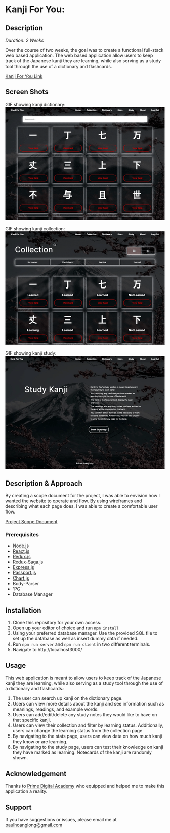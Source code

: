 # Kanji For You:

## Description

_Duration: 2 Weeks_

Over the course of two weeks, the goal was to create a functional full-stack web based application. The web based application allow users to keep track of the Japanese kanji they are learning, while also serving as a study tool through the use of a dictionary and flashcards.

[Kanji For You Link](https://fast-ravine-45961-1010336a3328.herokuapp.com/#/welcome)

## Screen Shots
GIF showing kanji dictionary:
![](demo-one.gif)

GIF showing kanji collection:
![](demo-two.gif)

GIF showing kanji study:
![](demo-three.gif)

## Description & Approach

By creating a scope document for the project, I was able to envision how I wanted the website to operate and flow. By using wireframes and describing what each page does, I was able to create a comfortable user flow.

[Project Scope Document](https://docs.google.com/document/d/1YPZ7CIhF5DNpO2swNuclWy-ghg3_uxmmLOaLcuUFgYk/edit?usp=sharing)

### Prerequisites
- [Node.js](https://nodejs.org/en/)
- [React.js](https://react.dev/)
- [Redux.js](https://redux.js.org)
- [Redux-Saga.js](https://redux-saga.js.org/)
- [Express.js](https://expressjs.com/)
- [Passport.js](https://www.passportjs.org/)
- [Chart.js](https://www.chartjs.org/)
- Body-Parser
- 'PG'
- Database Manager

## Installation
1. Clone this repository for your own access.
2. Open up your editor of choice and run `npm install`
3. Using your preferred database manager. Use the provided SQL file to set up the database as well as insert dummy data if needed.
4. Run `npm run server`  and `npm run client` in two different terminals.
5. Navigate to http://localhost3000/

## Usage
This web application is meant to allow users to keep track of the Japanese kanji they are learning, while also serving as a study tool through the use of a dictionary and flashcards.:
 1. The user can search up kanji on the dictionary page.
 2. Users can view more details about the kanji and see information such as meanings, readings, and example words.
 3. Users can add/edit/delete any study notes they would like to have on that specific kanji.
 4. Users can view their collection and filter by learning status. Additionally, users can change the learning status from the collection page
 5. By navigating to the stats page, users can view data on how much kanji they know or are learning.
 6. By navigating to the study page, users can test their knowledge on kanji they have marked as learning. Notecards of the kanji are randomly shown.

## Acknowledgement
Thanks to [Prime Digital Academy](www.primeacademy.io) who equipped and helped me to make this application a reality.

## Support
If you have suggestions or issues, please email me at [paulhoanglong@gmail.com](www.google.com)